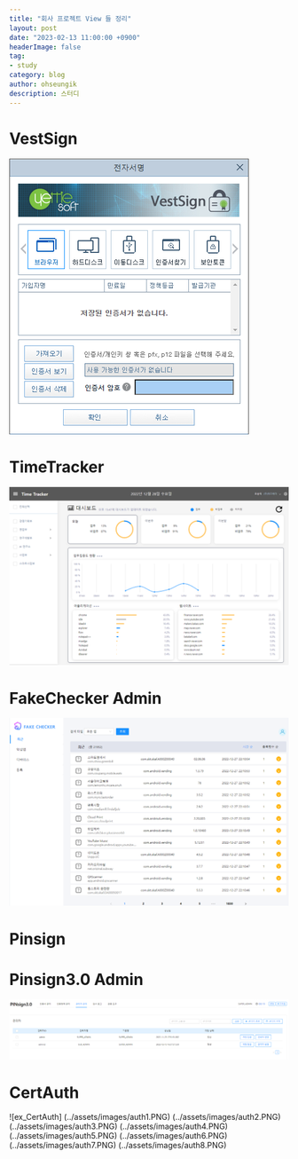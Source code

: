 ```yaml
---
title: "회사 프로젝트 View 들 정리"
layout: post
date: "2023-02-13 11:00:00 +0900"
headerImage: false
tag:
- study
category: blog
author: ohseungik
description: 스터디
---
```


# VestSign
![ex_VestSign](../assets/images/cert2.png)

# TimeTracker

![ex_TimeTracker](../assets/images/TimeTracker.PNG)

# FakeChecker Admin

![ex_FakeChecker_Admin](../assets/images/FakeCheckerAdmin.PNG)

# Pinsign

# Pinsign3.0 Admin

![ex_Pinsign_Admin](../assets/images/Pinsign30Admin.PNG)

# CertAuth

![ex_CertAuth]
(../assets/images/auth1.PNG)
(../assets/images/auth2.PNG)
(../assets/images/auth3.PNG)
(../assets/images/auth4.PNG)
(../assets/images/auth5.PNG)
(../assets/images/auth6.PNG)
(../assets/images/auth7.PNG)
(../assets/images/auth8.PNG)
